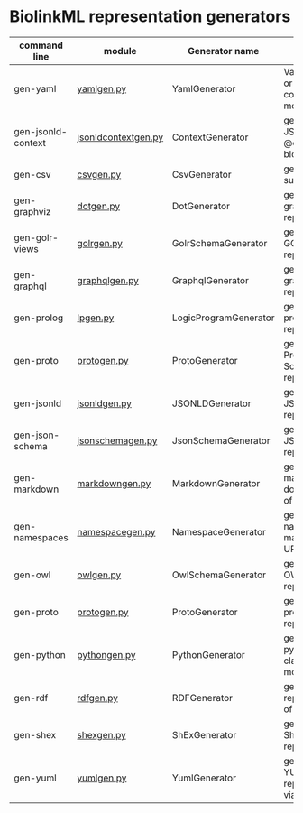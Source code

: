 # BiolinkML representation generators

| command line | module | Generator name | function | help file |
| -----------  | ------ | -------------  | -------- | --------- |
| gen-yaml     | [yamlgen.py]() | YamlGenerator | Validate YAML or emit compiled module | [yamlgen help](../../tests/test_scripts/output/gentaml/help) |
|  gen-jsonld-context   | [jsonldcontextgen.py]() |    ContextGenerator | generate a JSON-LD @context block  | [contextgen help](../../tests/test_scripts/output/gencontext/help) |
|  gen-csv   | [csvgen.py]() |    CsvGenerator | generate a csv summary  | [csvgen help](../../tests/test_scripts/output/gencsv/help) |
|  gen-graphviz   | [dotgen.py]() |    DotGenerator | generate graphviz representation  | [dotgen help](../../tests/test_scripts/output/gengraphviz/help) |
|  gen-golr-views   | [golrgen.py]() |    GolrSchemaGenerator | generate a GOLR(?) representation  | [golrgen help](../../tests/test_scripts/output/genglor/help) |
|  gen-graphql   | [graphqlgen.py]() |    GraphqlGenerator | generate a graphql representation  | [graphql help](../../tests/test_scripts/output/gengraphql/help) |
|  gen-prolog  | [lpgen.py]() | LogicProgramGenerator | generate prolog representation | [prolog help](../../tests/test_scripts/output/genprolog/help) |
|  gen-proto  | [protogen.py]() | ProtoGenerator | generate Protobuf Schema representation | [proto help](../../tests/test_scripts/output/genproto/help) |
|  gen-jsonld | [jsonldgen.py]() | JSONLDGenerator | generate JSON representation | [jsonld help](../../tests/test_scripts/output/genjsonld/help) |
|  gen-json-schema   | [jsonschemagen.py]() |    JsonSchemaGenerator | generate JSON Schema representation  | [jsonschmeagen help](../../tests/test_scripts/output/genjsonschema/help) |
|  gen-markdown   | [markdowngen.py]() |    MarkdownGenerator | generate markdown documentation of the model  | [markdowngen help](../../tests/test_scripts/output/genmarkdown/help) |
|  gen-namespaces | [namespacegen.py]() | NamespaceGenerator | generate namespace manager for URI's in model | [namespacegen help](../../tests/test_scripts/output/gennamespace/help) |
|  gen-owl   | [owlgen.py]() |    OwlSchemaGenerator | generate an OWL representation  | [owlgen help](../../tests/test_scripts/output/genowl/help) |
|  gen-proto   | [protogen.py]() |    ProtoGenerator | generate a proto(?) representation  | [protogen help](../../tests/test_scripts/output/genproto/help) |
|  gen-python   | [pythongen.py]() | PythonGenerator | generate python classes for a model  | [pythongen help](../../tests/test_scripts/output/genpython/help) |
|  gen-rdf | [rdfgen.py]() | RDFGenerator | generate RDF representation of model | [rdfgen help](../../tests/test_scripts/output/genrdf/help) |
|  gen-shex   | [shexgen.py]() |    ShExGenerator | generate a ShEx model representation  | [shexgen help](../../tests/test_scripts/output/genshex/help) |
|  gen-yuml   | [yumlgen.py]() |    YumlGenerator | generate YUML representation via [YUML](https://yuml.me/)  | [yumlgen help](../../tests/test_scripts/output/genuml/help) | 






